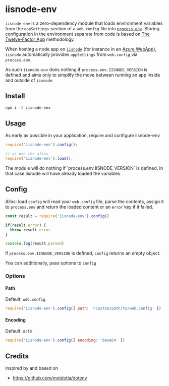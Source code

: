# iisnode-env

`iisnode-env` is a zero-dependency module that loads environment variables from the `appSettings`-section of a `web.config` file into [`process.env`](https://nodejs.org/docs/latest/api/process.html#process_process_env). 
Storing configuration in the environment separate from code is based on [The Twelve-Factor App](http://12factor.net/config) methodology.

When hosting a node app on [`iisnode`](https://github.com/tjanczuk/iisnode) (for instance in an [Azure WebApp](https://blogs.msdn.microsoft.com/hanuk/2012/05/04/top-benefits-of-running-node-js-on-windows-azure/)), `iisnode` automatically provides `appSettings` from `web.config` via `process.env`.

As such `iisnode-env` does nothing if `process.env.IISNODE_VERSION` is defined and aims only to simplify the move between running an app inside and outside of `iisnode`.

## Install

```bash
npm i -S iisnode-env
```

## Usage
As early as possible in your application, require and configure iisnode-env

```js
require('iisnode-env').config();

// or use the alias
require('iisnode-env').load();
```

The module will do nothing if ´process.env.IISNODE_VERSION´ is defined.
In that case iisnode will have already loaded the variables.

## Config

*Alias*: load
`config` will read your `web.config` file, parse the contents, assign it to `process.env` and return the loaded content or an `error` key if it failed.

```js
const result = require('iisnode-env').config()

if(result.error) {
  throw result.error
}

console.log(result.parsed)
```

If `process.env.IISNODE_VERSION` is defined, `config` returns an empty object.

You can additionally, pass options to `config`

### Options

#### Path

Default: `web.config`

```js
require('iisnode-env').config({ path: '/custom/path/to/web.config' })
```

#### Encoding

Default: `utf8`

```js
require('iisnode-env').config({ encoding: 'base64' })
```

## Credits
Inspired by and based on
* https://github.com/motdotla/dotenv

